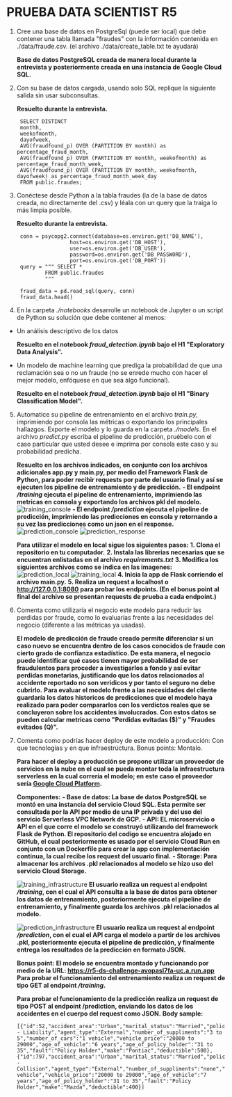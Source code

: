 # PRUEBA DATA SCIENTIST R5 #
1. Cree una base de datos en PostgreSql (puede ser local) que debe contener una tabla llamada "fraudes" con la información contenida en ./data/fraude.csv. (el archivo ./data/create_table.txt te ayudará)

	**Base de datos PostgreSQL creada de manera local durante la entrevista y posteriormente creada en una instancia de Google Cloud SQL.**

2. Con su base de datos cargada, usando solo SQL replique la siguiente salida sin usar subconsultas.

	**Resuelto durante la entrevista.**

	    SELECT DISTINCT
	    monthh,
	    weekofmonth,
	    dayofweek,
	    AVG(fraudfound_p) OVER (PARTITION BY monthh) as percentage_fraud_month,
	    AVG(fraudfound_p) OVER (PARTITION BY monthh, weekofmonth) as percentage_fraud_month_week,
	    AVG(fraudfound_p) OVER (PARTITION BY monthh, weekofmonth, dayofweek) as percentage_fraud_month_week_day
	    FROM public.fraudes;

3. Conéctese desde Python a la tabla fraudes (la de la base de datos creada, no directamente del .csv) y léala con un query que la traiga lo más limpia posible.

	**Resuelto durante la entrevista.**

	    conn = psycopg2.connect(database=os.environ.get('DB_NAME'),
                        host=os.environ.get('DB_HOST'),
                        user=os.environ.get('DB_USER'),
                        password=os.environ.get('DB_PASSWORD'),
                        port=os.environ.get('DB_PORT'))
	    query = """ SELECT *
			    FROM public.fraudes
			    """
	    
	    fraud_data = pd.read_sql(query, conn)
	    fraud_data.head()

4.  En la carpeta  _./notebooks_  desarrolle un notebook de Jupyter o un script de Python su solución que debe contener al menos:
-   Un análisis descriptivo de los datos

	**Resuelto en el notebook *fraud_detection.ipynb* bajo el H1 "Exploratory Data Analysis".**
-   Un modelo de machine learning que prediga la probabilidad de que una reclamación sea o no un fraude (no se enrede mucho con hacer el mejor modelo, enfóquese en que sea algo funcional).

	**Resuelto en el notebook *fraud_detection.ipynb* bajo el H1 "Binary Classification Model".**

5.  Automatice su pipeline de entrenamiento en el archivo  _train.py_, imprimiendo por consola las métricas o exportando los principales hallazgos. Exporte el modelo y lo guarda en la carpeta  _./models_. En el archivo  _predict.py_  escriba el pipeline de predicción, pruébelo con el caso particular que usted desee e imprima por consola este caso y su probabilidad predicha.

	**Resuelto en los archivos indicados, en conjunto con los archivos adicionales app.py y main.py, por medio del Framework Flask de Python, para poder recibir requests por parte del usuario final y así se ejecuten los pipeline de entrenamiento y de predicción.**
	**- El endpoint */training* ejecuta el pipeline de entrenamiento, imprimiendo las metricas en consola y exportando los archivos pkl del modelo.**
	![training_console](./data/training_console.png)
	**- El endpoint */prediction* ejecuta el pipeline de predicción, imprimiendo las predicciones en consola y retornando a su vez las predicciones como un json en el response.** 
	![prediction_console](./data/prediction_console.png)
	![prediction_response](./data/prediction_response.png)

	**Para utilizar el modelo en local sigue los siguientes pasos:**
	**1. Clona el repositorio en tu computador.**
	**2. Instala las librerias necesarias que se encuentran enlistadas en el archivo *requirements.txt*** 
	**3. Modifica los siguientes archivos como se indica en las imagenes:**
		![prediction_local](./data/prediction_local.png)
		![training_local](./data/training_local.png)
	**4. Inicia la app de Flask corriendo el archivo main.py.**
	**5. Realiza un request a localhost o http://127.0.0.1:8080 para probar los endpoints. (En el bonus point al final del archivo se presentan requests de prueba a cada endpoint.)**

6.  Comenta como utilizaría el negocio este modelo para reducir las perdidas por fraude, como lo evaluarías frente a las necesidades del negocio (diferente a las métricas ya usadas).

	**El modelo de predicción de fraude creado permite diferenciar si un caso nuevo se encuentra dentro de los casos conocidos de fraude con cierto grado de confianza estadístico. De esta manera, el negocio puede identificar qué casos tienen mayor probabilidad de ser fraudulentos para proceder a investigarlos a fondo y así evitar perdidas monetarias, justificando que los datos relacionados al accidente reportado no son veridicos y por tanto el seguro no debe cubrirlo.**
	**Para evaluar el modelo frente a las necesidades del cliente guardaría los datos historicos de predicciones que el modelo haya realizado para poder compararlos con los verdictos reales que se concluyeron sobre los accidentes involucrados. Con estos datos se pueden calcular metricas como "Perdidas evitadas ($)" y "Fraudes evitados (Q)".**

7.  Comenta como podrías hacer deploy de este modelo a producción: Con que tecnologías y en que infraestrúctura. Bonus points: Montalo.

	**Para hacer el deploy a producción se propone utilizar un proveedor de servicios en la nube en el cual se pueda montar toda la infraestructura serverless en la cual correría el modelo; en este caso el proveedor sería [Google Cloud Platform](https://cloud.google.com/).**
	
	**Componentes:**
	**- Base de datos: La base de datos PostgreSQL se montó en una instancia del servicio Cloud SQL. Esta permite ser consultada por la API por medio de una IP privada y del uso del servicio Serverless VPC Network de GCP.**
	**- API: EL microservicio o API en el que corre el modelo se construyó utilizando del framework Flask de Python. El repositorio del codigo se encuentra alojado en GitHub, el cual posteriormente es usado por el servicio Cloud Run en conjunto con un Dockerfile para crear la app con implementación continua, la cual recibe los request del usuario final.**
	**- Storage: Para almacenar los archivos .pkl relacionados al modelo se hizo uso del servicio Cloud Storage.**

	![training_infrastructure](./data/training_infrastructure.png)
	**El usuario realiza un request al endpoint */training*, con el cual el API consulta a la base de datos para obtener los datos de entrenamiento, posteriormente ejecuta el pipeline de entrenamiento, y finalmente guarda los archivos .pkl relacionados al modelo.**

	![prediction_infrastructure](./data/prediction_infrastructure.png)
	**El usuario realiza un request al endpoint */prediction*, con el cual el API carga el modelo a partir de los archivos .pkl, posteriormente ejecuta el pipeline de predicción, y finalmente entrega los resultados de la predicción en formato JSON.**

	**Bonus point:**
	**El modelo se encuentra montado y funcionando por medio de la URL: https://r5-ds-challenge-avopasl7fa-uc.a.run.app**
	**Para probar el funcionamiento del entrenamiento realiza un request de tipo GET al endpoint */training*.**

	**Para probar el funcionamiento de la predicción realiza un request de tipo POST al endpoint /prediction, enviando los datos de los accidentes en el cuerpo del request como JSON.**
	**Body sample:** 

    
        [{"id":52,"accident_area":"Urban","marital_status":"Married","policy_type":"Sedan - Liability","agent_type":"External","number_of_suppliments":"3 to 5","number_of_cars":"1 vehicle","vehicle_price":"20000 to 29000","age_of_vehicle":"6 years","age_of_policy_holder":"31 to 35","fault":"Policy Holder","make":"Pontiac","deductible":500},{"id":797,"accident_area":"Urban","marital_status":"Married","policy_type":"Sedan - Collision","agent_type":"External","number_of_suppliments":"none","number_of_cars":"1 vehicle","vehicle_price":"20000 to 29000","age_of_vehicle":"7 years","age_of_policy_holder":"31 to 35","fault":"Policy Holder","make":"Mazda","deductible":400}]
